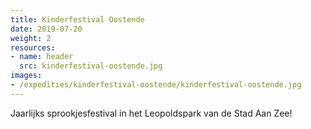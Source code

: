 ```yaml
---
title: Kinderfestival Oostende
date: 2019-07-20
weight: 2
resources:
- name: header
  src: kinderfestival-oostende.jpg
images:
- /expedities/kinderfestival-oostende/kinderfestival-oostende.jpg
---
```


Jaarlijks sprookjesfestival in het Leopoldspark van de Stad Aan Zee!
